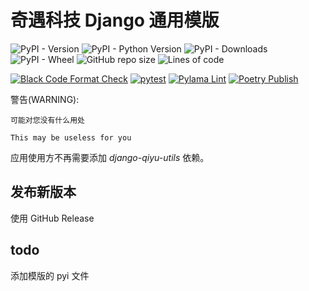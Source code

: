 # 奇遇科技 Django 通用模版

![PyPI - Version](https://img.shields.io/pypi/v/dj-qiyu-tpl)
![PyPI - Python Version](https://img.shields.io/pypi/pyversions/dj-qiyu-tpl)
![PyPI - Downloads](https://img.shields.io/pypi/dm/dj-qiyu-tpl)
![PyPI - Wheel](https://img.shields.io/pypi/wheel/dj-qiyu-tpl)
![GitHub repo size](https://img.shields.io/github/repo-size/qiyutechdev/dj-qiyu-tpl)
![Lines of code](https://img.shields.io/tokei/lines/github/qiyutechdev/dj-qiyu-tpl)

[![Black Code Format Check](https://github.com/QiYuTechDev/dj-qiyu-tpl/actions/workflows/black-format.yml/badge.svg)](https://github.com/QiYuTechDev/dj-qiyu-tpl/actions/workflows/black-format.yml)
[![pytest](https://github.com/QiYuTechDev/dj-qiyu-tpl/actions/workflows/pytest.yml/badge.svg)](https://github.com/QiYuTechDev/dj-qiyu-tpl/actions/workflows/pytest.yml)
[![Pylama Lint](https://github.com/QiYuTechDev/dj-qiyu-tpl/actions/workflows/pylama-lint.yml/badge.svg)](https://github.com/QiYuTechDev/dj-qiyu-tpl/actions/workflows/pylama-lint.yml)
[![Poetry Publish](https://github.com/QiYuTechDev/dj-qiyu-tpl/actions/workflows/poetry_pypi.yml/badge.svg)](https://github.com/QiYuTechDev/dj-qiyu-tpl/actions/workflows/poetry_pypi.yml)

警告(WARNING):

    可能对您没有什么用处

    This may be useless for you

应用使用方不再需要添加 *django-qiyu-utils* 依赖。

## 发布新版本

使用 GitHub Release

## todo

添加模版的 pyi 文件
